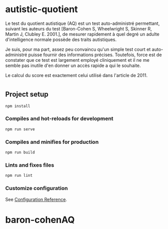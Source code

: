 # autistic-quotient

Le test du quotient autistique (AQ) est un test auto-administré permettant, suivant les auteurs du test [Baron-Cohen S, Wheelwright S, Skinner R, Martin J, Clubley E. 2001.], de mesurer rapidement à quel degré un adulte d'intelligence normale possède des traits autistiques.

Je suis, pour ma part, assez peu convaincu qu'un simple test court et auto-administré puisse fournir des informations précises. Toutefois, force est de constater que ce test est largement employé cliniquement et il ne me semble pas inutile d'en donner un accès rapide a qui le souhaite.

Le calcul du score est exactement celui utilisé dans l'article de 2011.

# 

## Project setup
```
npm install
```

### Compiles and hot-reloads for development
```
npm run serve
```

### Compiles and minifies for production
```
npm run build
```

### Lints and fixes files
```
npm run lint
```

### Customize configuration
See [Configuration Reference](https://cli.vuejs.org/config/).
# baron-cohenAQ
